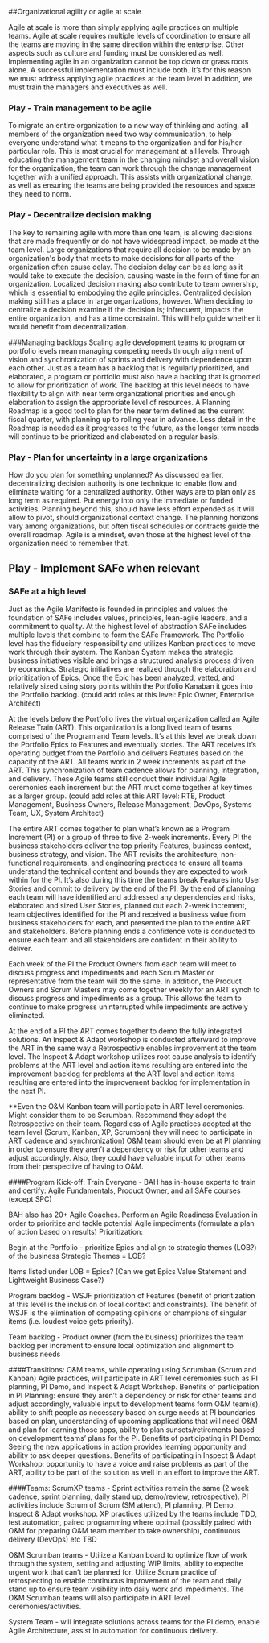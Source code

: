 ##Organizational agility or agile at scale

Agile at scale is more than simply applying agile practices on multiple teams. Agile at scale requires multiple levels of coordination to ensure all the teams are moving in the same direction within the enterprise. Other aspects such as culture and funding must be considered as well. Implementing agile in an organization cannot be top down or grass roots alone. A successful implementation must include both. It’s for this reason we must address applying agile practices at the team level in addition, we must train the managers and executives as well.

### Play - Train management to be agile
To migrate an entire organization to a new way of thinking and acting, all members of the organization need two way communication, to help everyone understand what it means to the organization and for his/her particular role.  This is most crucial for management at all levels.  Through educating the management team in the changing mindset and overall vision for the organization, the team can work through the change management together with a unified approach.  This assists with organizational change, as well as ensuring the teams are being provided the resources and space they need to norm.

### Play - Decentralize decision making
The key to remaining agile with more than one team, is allowing decisions that are made frequently or do not have widespread impact, be made at the team level.  Large organizations that require all decision to be made by an organization's body that meets to make decisions for all parts of the organization often cause delay.  The decision delay can be as long as it would take to execute the decision, causing waste in the form of time for an organization.  Localized decision making also contribute to team ownership, which is essential to embodying the agile principles.  Centralized decision making still has a place in large organizations, however.  When deciding to centralize a decision examine if the decision is; infrequent, impacts the entire organization, and has a time constraint.  This will help guide whether it would benefit from decentralization.

###Managing backlogs
Scaling agile development teams to program or portfolio levels mean managing competing needs through alignment of vision and synchronization of sprints and delivery with dependence upon each other.  Just as a team has a backlog that is regularly prioritized, and elaborated, a  program or portfolio must also have a backlog that is groomed to allow for prioritization of work. The backlog at this level needs to have flexibility to align with near term organizational priorities and enough elaboration to assign the appropriate level of resources.  A Planning Roadmap is a good tool to plan for the near term defined as the current fiscal quarter, with planning up to rolling year in advance.  Less detail in the Roadmap is needed as it progresses to the future, as the longer term needs will continue to be prioritized and elaborated on a regular basis.

### Play - Plan for uncertainty in a large organizations
How do you plan for something unplanned?  As discussed earlier, decentralizing decision authority is one technique to enable flow and eliminate waiting for a centralized authority.  Other ways are to plan only as long term as required. Put energy into only the immediate or funded activities.  Planning beyond this, should have less effort expended as it will allow to pivot, should organizational context change. The planning horizons vary among organizations, but often fiscal schedules or contracts guide the overall roadmap.  Agile is a mindset, even those at the highest level of the organization need to remember that.

## Play - Implement SAFe when relevant

### SAFe at a high level
Just as the Agile Manifesto is founded in principles and values the foundation of SAFe includes
values, principles, lean-agile leaders, and a commitment to quality. At the highest level of abstraction
SAFe includes multiple levels that combine to form the SAFe Framework. The Portfolio level has the
fiduciary responsibility and utilizes Kanban practices to move work through their system. The Kanban
System makes the strategic business initiatives visible and brings a structured analysis process driven
by economics. Strategic initiatives are realized through the elaboration and prioritization of Epics.
Once the Epic has been analyzed, vetted, and relatively sized using story points within the Portfolio
Kanaban it goes into the Portfolio backlog. (could add roles at this level: Epic Owner, Enterprise
Architect)

At the levels below the Portfolio lives the virtual organization called an Agile Release Train (ART). This
organization is a long lived team of teams comprised of the Program and Team levels. It’s at this level
we break down the Portfolio Epics to Features and eventually stories. The ART receives it’s operating
budget from the Portfolio and delivers Features based on the capacity of the ART. All teams work in 2
week increments as part of the ART. This synchronization of team cadence allows for planning,
integration, and delivery. These Agile teams still conduct their individual Agile ceremonies each
increment but the ART must come together at key times as a larger group. (could add roles at this
ART level: RTE, Product Management, Business Owners, Release Management, DevOps, Systems
Team, UX, System Architect)

The entire ART comes together to plan what’s known as a Program Increment (PI) or a group of three
to five 2-week increments. Every PI the business stakeholders deliver the top priority Features,
business context, business strategy, and vision. The ART revisits the architecture, non-functional
requirements, and engineering practices to ensure all teams understand the technical content and
bounds they are expected to work within for the PI. It’s also during this time the teams break Features
into User Stories and commit to delivery by the end of the PI. By the end of planning each team will
have identified and addressed any dependencies and risks, elaborated and sized User Stories,
planned out each 2-week increment, team objectives identified for the PI and received a business
value from business stakeholders for each, and presented the plan to the entire ART and
stakeholders. Before planning ends a confidence vote is conducted to ensure each team and all
stakeholders are confident in their ability to deliver.

Each week of the PI the Product Owners from each team will meet to discuss progress and
impediments and each Scrum Master or representative from the team will do the same. In addition,
the Product Owners and Scrum Masters may come together weekly for an ART synch to discuss
progress and impediments as a group. This allows the team to continue to make progress
uninterrupted while impediments are actively eliminated.

At the end of a PI the ART comes together to demo the fully integrated solutions. An Inspect & Adapt
workshop is conducted afterward to improve the ART in the same way a Retrospective enables
improvement at the team level. The Inspect & Adapt workshop utilizes root cause analysis to identify
problems at the ART level and action items resulting are entered into the improvement backlog for
problems at the ART level and action items resulting are entered into the improvement backlog for
implementation in the next PI.

**Even the O&M Kanban team will participate in ART level ceremonies. Might consider them to be
Scrumban. Recommend they adopt the Retrospective on their team. Regardless of Agile practices
adopted at the team level (Scrum, Kanban, XP, Scrumban) they will need to participate in ART
cadence and synchronization) O&M team should even be at PI planning in order to ensure they aren’t
a dependency or risk for other teams and adjust accordingly. Also, they could have valuable input for
other teams from their perspective of having to O&M.

####Program Kick-off:
Train Everyone - BAH has in-house experts to train and certify: Agile Fundamentals, Product Owner,
and all SAFe courses (except SPC)


BAH also has 20+ Agile Coaches. Perform an Agile Readiness Evaluation in order to prioritize and
tackle potential Agile impediments (formulate a plan of action based on results)
Prioritization:

Begin at the Portfolio - prioritize Epics and align to strategic themes (LOB?) of the business
Strategic Themes = LOB?


Items listed under LOB = Epics? (Can we get Epics Value Statement and Lightweight Business
Case?)


Program backlog - WSJF prioritization of Features (benefit of prioritization at this level is the inclusion
of local context and constraints). The benefit of WSJF is the elimination of competing opinions or
champions of singular items (i.e. loudest voice gets priority).


Team backlog - Product owner (from the business) prioritizes the team backlog per increment to
ensure local optimization and alignment to business needs


####Transitions:
O&M teams, while operating using Scrumban (Scrum and Kanban) Agile practices, will participate in
ART level ceremonies such as PI planning, PI Demo, and Inspect & Adapt Workshop.
Benefits of participation in PI Planning: ensure they aren’t a dependency or risk for other teams and
adjust accordingly, valuable input to development teams form O&M team(s), ability to shift people as
necessary based on surge needs at PI boundaries based on plan, understanding of upcoming
applications that will need O&M and plan for learning those apps, ability to plan sunsets/retirements
based on development teams’ plans for the PI.
Benefits of participating in PI Demo: Seeing the new applications in action provides learning
opportunity and ability to ask deeper questions.
Benefits of participating in Inspect & Adapt Workshop: opportunity to have a voice and raise problems
as part of the ART, ability to be part of the solution as well in an effort to improve the ART.


####Teams:
ScrumXP teams - Sprint activities remain the same (2 week cadence, sprint planning, daily stand up,
demo/review, retrospective). PI activities include Scrum of Scrum (SM attend), PI planning, PI Demo,
Inspect & Adapt workshop. XP practices utilized by the teams include TDD, test automation, paired
programming where optimal (possibly paired with O&M for preparing O&M team member to take
ownership), continuous delivery (DevOps) etc TBD


O&M Scrumban teams - Utilize a Kanban board to optimize flow of work through the system, setting
and adjusting WIP limits, ability to expedite urgent work that can’t be planned for. Utilize Scrum
practice of retrospecting to enable continuous improvement of the team and daily stand up to ensure
team visibility into daily work and impediments. The O&M Scrumban teams will also participate in ART
level ceremonies/activities.


System Team - will integrate solutions across teams for the PI demo, enable Agile Architecture, assist
in automation for continuous delivery.
